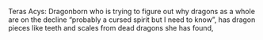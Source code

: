 Teras Acys: Dragonborn who is trying to figure out why dragons as a whole are on the decline “probably a cursed spirit but I need to know”, has dragon pieces like teeth and scales from dead dragons she has found,